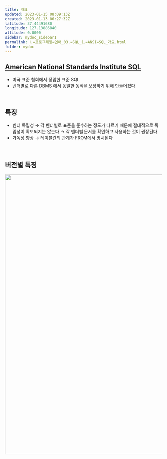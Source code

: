 ```yaml
---
title: 개요
updated: 2023-01-15 08:09:13Z
created: 2023-01-13 06:27:32Z
latitude: 37.44491680
longitude: 127.13886840
altitude: 0.0000
sidebar: mydoc_sidebar1
permalink: Ⅰ.=프로그래밍=언어_03.=SQL_1.=ANSI=SQL_개요.html
folder: mydoc
---
```


## [American National Standards Institute SQL](https://www.w3schools.com/sql/default.asp)
- 미국 표준 협회에서 정립한 표준 SQL
- 벤더별로 다른 DBMS 에서 동일한 동작을 보장하기 위해 만들어졌다
<br>

## 특징
- 벤더 독립성
  → 각 벤더별로 표준을 준수하는 정도가 다르기 때문에 절대적으로 독립성이 확보되지는 않는다
  → 각 벤더별 문서를 확인하고 사용하는 것이 권장된다
- 가독성 향상
  → 테이블간의 관계가 FROM에서 명시된다
<br>

## 버전별 특징
<img src="../../../resources/2602d869e7f9c6323e13ae9083b8b323.png" width="900"/>
